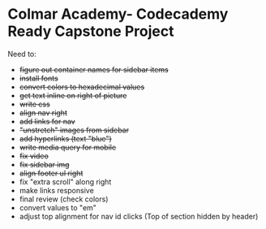 # Colmar Academy- Codecademy Ready Capstone Project

Need to:
- <s> figure out container names for sidebar items</s>
- <s>install fonts</s>
- <s>convert colors to hexadecimal values</s>
- <s>get text inline on right of picture</s>
- <s>write css</s>
- <s>align nav right</s>
- <s>add links for nav</s>
- <s>"unstretch" images from sidebar</s>
- <s>add hyperlinks (text "blue")</s>
- <s>write media query for mobile</s>
- <s>fix video</s>
- <s>fix sidebar img</s>
- <s>align footer ul right</s>
- fix "extra scroll" along right
- make links responsive
- final review (check colors)
- convert values to "em"
- adjust top alignment for nav id clicks (Top of section hidden by header)
